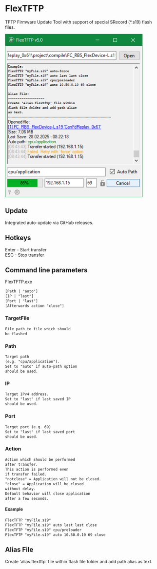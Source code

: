 # FlexTFTP

TFTP Firmware Update Tool with support of special SRecord (*.s19) flash files.

![FlexTFTP UI](docs/screenshot-1.png)

## Update

Integrated auto-update via GitHub releases.

## Hotkeys

Enter - Start transfer \
ESC   - Stop transfer

## Command line parameters

FlexTFTP.exe

    [Path | "auto"]
    [IP | "last"]
    [Port | "last"]
    [Afterwards action "close"]

### TargetFile

    File path to file which should 
    be flashed

### Path

    Target path 
    (e.g. "cpu/application"). 
    Set to "auto" if auto-path option 
    should be used.

### IP

    Target IPv4 address.
    Set to "last" if last saved IP 
    should be used.

### Port

    Target port (e.g. 69)
    Set to "last" if last saved port 
    should be used.

### Action

    Action which should be performed
    after transfer.
    This action is performed even 
    if transfer failed.
    "notclose" = Application will not be closed.
    "close" = Application will be closed 
    without delay.
    Default behavior will close application
    after a few seconds.

#### Example

    FlexTFTP "myFile.s19"
    FlexTFTP "myFile.s19" auto last last close
    FlexTFTP "myFile.s19" cpu/preloader
    FlexTFTP "myFile.s19" auto 10.50.0.10 69 close

## Alias File

Create 'alias.flextftp' file within
flash file folder and add path alias
as text.